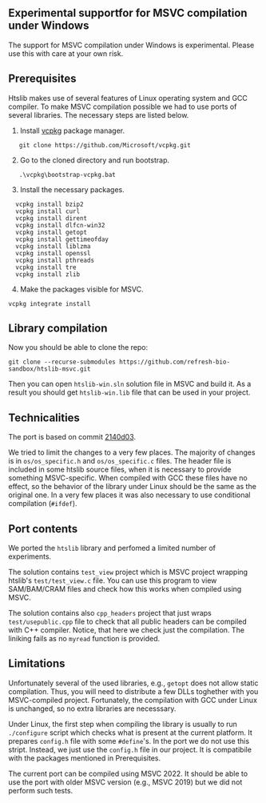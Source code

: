 ## Experimental supportfor for MSVC compilation under Windows
The support for MSVC compilation under Windows is experimental.
Please use this with care at your own risk.

## Prerequisites
Htslib makes use of several features of Linux operating system and GCC compiler. 
To make MSVC compilation possible we had to use ports of several libraries.
The necessary steps are listed below.

1. Install [vcpkg](https://vcpkg.io/en/index.html) package manager.
```
   git clone https://github.com/Microsoft/vcpkg.git
```
2. Go to the cloned directory and run bootstrap.
```
   .\vcpkg\bootstrap-vcpkg.bat   
```
3. Install the necessary packages.
```
  vcpkg install bzip2
  vcpkg install curl
  vcpkg install dirent
  vcpkg install dlfcn-win32
  vcpkg install getopt
  vcpkg install gettimeofday
  vcpkg install liblzma
  vcpkg install openssl
  vcpkg install pthreads
  vcpkg install tre
  vcpkg install zlib
```
4. Make the packages visible for MSVC.
```
vcpkg integrate install
```

## Library compilation
Now you should be able to clone the repo:
```
git clone --recurse-submodules https://github.com/refresh-bio-sandbox/htslib-msvc.git
```
Then you can open `htslib-win.sln` solution file in MSVC and build it.
As a result you should get `htslib-win.lib` file that can be used in your project.

## Technicalities
The port is based on commit [2140d03](https://github.com/samtools/htslib/commits/2140d03).

We tried to limit the changes to a very few places.
The majority of changes is in `os/os_specific.h` and `os/os_specific.c` files.
The header file is included in some htslib source files, when it is necessary to provide something MSVC-specific.
When compiled with GCC these files have no effect, so the behavior of the library under Linux should be the same as the original one.
In a very few places it was also necessary to use conditional compilation (`#ifdef`).

## Port contents
We ported the `htslib` library and perfomed a limited number of experiments.

The solution contains `test_view` project which is MSVC project wrapping htslib's `test/test_view.c` file.
You can use this program to view SAM/BAM/CRAM files and check how this works when compiled using MSVC.

The solution contains also `cpp_headers` project that just wraps `test/usepublic.cpp` file to check that all public headers can be compiled with C++ compiler.
Notice, that here we check just the compilation.
The liniking fails as no `myread` function is provided.

## Limitations
Unfortunately several of the used libraries, e.g., `getopt` does not allow static compilation. 
Thus, you will need to distribute a few DLLs toghether with you MSVC-compiled project.
Fortunately, the compilation with GCC under Linux is unchanged, so no extra libraries are necesssary.

Under Linux, the first step when compiling the library is usually to run `./configure` script which checks what is present at the current platform.
It prepares `config.h` file with some `#define`'s.
In the port we do not use this stript. 
Instead, we just use the `config.h` file in our project.
It is compatibile with the packages mentioned in Prerequisites.

The current port can be compiled using MSVC 2022.
It should be able to use the port with older MSVC version (e.g., MSVC 2019) but we did not perform such tests.

